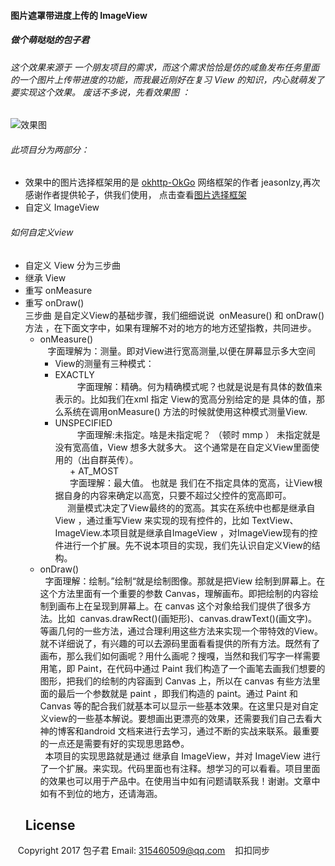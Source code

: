 #### 图片遮罩带进度上传的 ImageView
##### 做个萌哒哒的包子君

###### 这个效果来源于 一个朋友项目的需求，而这个需求恰恰是仿的咸鱼发布任务里面的一个图片上传带进度的功能，而我最近刚好在复习 View 的知识，内心就萌发了要实现这个效果。 废话不多说，先看效果图 ：
![效果图](https://github.com/shuangqingfeng/maskingProgress/raw/master/screen/maskingProgress.gif)

###### 此项目分为两部分：
+ 效果中的图片选择框架用的是 [okhttp-OkGo](https://github.com/jeasonlzy) 网络框架的作者 jeasonlzy,再次感谢作者提供轮子，供我们使用， 点击查看[图片选择框架](https://github.com/jeasonlzy/ImagePicker)
+ 自定义 ImageView
  
###### 如何自定义view
+ 自定义 View 分为三步曲
 + 继承 View
 + 重写 onMeasure
 + 重写 onDraw()<br/>
 三步曲 是自定义View的基础步骤，我们细细说说  onMeasure() 和 onDraw() 方法 ，在下面文字中，如果有理解不对的地方的地方还望指教，共同进步。<br/>
    + onMeasure()<br/>
    字面理解为：测量。即对View进行宽高测量,以便在屏幕显示多大空间<br/>
      + View的测量有三种模式：<br/>
       + EXACTLY<br/>
          字面理解：精确。何为精确模式呢？也就是说是有具体的数值来表示的。比如我们在xml 指定 View的宽高分别给定的是 具体的值，那么系统在调用onMeasure() 方法的时候就使用这种模式测量View.<br/>
       + UNSPECIFIED<br/>
          字面理解:未指定。啥是未指定呢？ （顿时 mmp ） 未指定就是 没有宽高值，View 想多大就多大。 这个通常是在自定义View里面使用的（出自群英传）。<br/>
       + AT_MOST<br/>
       字面理解：最大值。 也就是 我们在不指定具体的宽高，让View根据自身的内容来确定以高宽，只要不超过父控件的宽高即可。<br/>
      测量模式决定了View最终的的宽高。其实在系统中也都是继承自View ，通过重写View 来实现的现有控件的，比如 TextView、ImageView.本项目就是继承自ImageView ，对ImageView现有的控件进行一个扩展。先不说本项目的实现，我们先认识自定义View的结构。<br/>
   + onDraw()<br/>
   字面理解：绘制。”绘制“就是绘制图像。那就是把View 绘制到屏幕上。在 这个方法里面有一个重要的参数 Canvas，理解画布。即把绘制的内容绘制到画布上在呈现到屏幕上。在 canvas 这个对象给我们提供了很多方法。比如  canvas.drawRect()(画矩形)、canvas.drawText()(画文字)。等画几何的一些方法，通过合理利用这些方法来实现一个带特效的View。就不详细说了，有兴趣的可以去源码里面看看提供的所有方法。既然有了画布，那么我们如何画呢？用什么画呢？搜嘎，当然和我们写字一样需要用笔，即 Paint，在代码中通过 Paint 我们构造了一个画笔去画我们想要的图形，把我们的绘制的内容画到 Canvas 上，所以在 canvas 有些方法里面的最后一个参数就是 paint ，即我们构造的 paint。通过 Paint 和 Canvas 等的配合我们就基本可以显示一些基本效果。在这里只是对自定义view的一些基本解说。要想画出更漂亮的效果，还需要我们自己去看大神的博客和android 文档来进行去学习，通过不断的实战来联系。最重要的一点还是需要有好的实现思思路😳。<br/>
   本项目的实现思路就是通过 继承自 ImageView，并对 ImageView 进行了一个扩展。来实现。代码里面也有注释。想学习的可以看看。项目里面的效果也可以用于产品中。在使用当中如有问题请联系我！谢谢。文章中如有不到位的地方，还请海涵。<br/>
   ## License
    Copyright 2017 包子君  Email: 315460509@qq.com    扣扣同步
 
